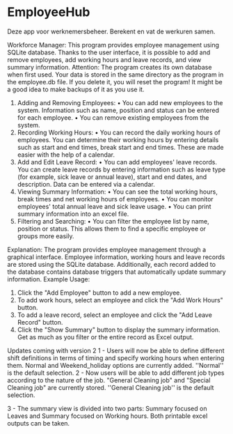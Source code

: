 # EmployeeHub
Deze app voor werknemersbeheer. Berekent en vat de werkuren samen.

Workforce Manager:
This program provides employee management using SQLite database. Thanks to the user interface, it is possible to add and remove employees, add working hours and leave records, and view summary information.
Attention: The program creates its own database when first used. Your data is stored in the same directory as the program in the employee.db file. If you delete it, you will reset the program! It might be a good idea to make backups of it as you use it.
1. Adding and Removing Employees:
• You can add new employees to the system. Information such as name, position and status can be entered for each employee.
• You can remove existing employees from the system.
2. Recording Working Hours:
• You can record the daily working hours of employees. You can determine their working hours by entering details such as start and end times, break start and end times. These are made easier with the help of a calendar.
3. Add and Edit Leave Record:
• You can add employees' leave records. You can create leave records by entering information such as leave type (for example, sick leave or annual leave), start and end dates, and description. Data can be entered via a calendar.
4. Viewing Summary Information:
• You can see the total working hours, break times and net working hours of employees.
• You can monitor employees' total annual leave and sick leave usage.
• You can print summary information into an excel file.
5. Filtering and Searching:
• You can filter the employee list by name, position or status. This allows them to find a specific employee or groups more easily.


Explanation:
The program provides employee management through a graphical interface. Employee information, working hours and leave records are stored using the SQLite database. Additionally, each record added to the database contains database triggers that automatically update summary information.
Example Usage:
1. Click the "Add Employee" button to add a new employee.
2. To add work hours, select an employee and click the "Add Work Hours" button.
3. To add a leave record, select an employee and click the "Add Leave Record" button.
4. Click the "Show Summary" button to display the summary information. Get as much as you filter or the entire record as Excel output.

Updates coming with version 2
1 - Users will now be able to define different shift definitions in terms of timing and specify working hours when entering them. Normal and Weekend_holiday options are currently added. ''Normal'' is the default selection.
2 - Now users will be able to add different job types according to the nature of the job. "General Cleaning job" and "Special Cleaning job" are currently stored. ''General Cleaning job'' is the default selection.

3 - The summary view is divided into two parts: Summary focused on Leaves and Summary focused on Working hours. Both printable excel outputs can be taken.
